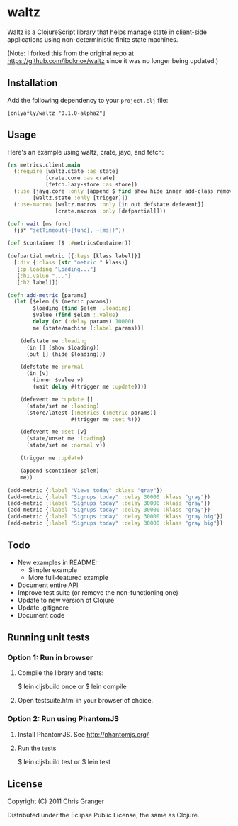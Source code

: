 # waltz

Waltz is a ClojureScript library that helps manage state in
client-side applications using non-deterministic finite state
machines.

(Note: I forked this from the original repo at
https://github.com/ibdknox/waltz since it was no longer being updated.)

## Installation

Add the following dependency to your `project.clj` file:

    [onlyafly/waltz "0.1.0-alpha2"]

## Usage

Here's an example using waltz, crate, jayq, and fetch:

```clojure
(ns metrics.client.main
  (:require [waltz.state :as state]
            [crate.core :as crate]
            [fetch.lazy-store :as store])
  (:use [jayq.core :only [append $ find show hide inner add-class remove-class]]
        [waltz.state :only [trigger]])
  (:use-macros [waltz.macros :only [in out defstate defevent]]
               [crate.macros :only [defpartial]]))

(defn wait [ms func]
  (js* "setTimeout(~{func}, ~{ms})"))

(def $container ($ :#metricsContainer))

(defpartial metric [{:keys [klass label]}]
  [:div {:class (str "metric " klass)}
   [:p.loading "Loading..."]
   [:h1.value "..."]
   [:h2 label]])

(defn add-metric [params]
  (let [$elem ($ (metric params))
        $loading (find $elem :.loading)
        $value (find $elem :.value)
        delay (or (:delay params) 10000)
        me (state/machine (:label params))]

    (defstate me :loading
      (in [] (show $loading))
      (out [] (hide $loading)))

    (defstate me :normal
      (in [v]
        (inner $value v)
        (wait delay #(trigger me :update))))

    (defevent me :update []
      (state/set me :loading)
      (store/latest [:metrics (:metric params)]
                    #(trigger me :set %)))

    (defevent me :set [v]
      (state/unset me :loading)
      (state/set me :normal v))

    (trigger me :update)

    (append $container $elem)
    me))

(add-metric {:label "Views today" :klass "gray"})
(add-metric {:label "Signups today" :delay 30000 :klass "gray"})
(add-metric {:label "Signups today" :delay 30000 :klass "gray"})
(add-metric {:label "Signups today" :delay 30000 :klass "gray"})
(add-metric {:label "Signups today" :delay 30000 :klass "gray big"})
(add-metric {:label "Signups today" :delay 30000 :klass "gray big"})
```

## Todo

* New examples in README:
  * Simpler example
  * More full-featured example
* Document entire API
* Improve test suite (or remove the non-functioning one)
* Update to new version of Clojure
* Update .gitignore
* Document code

## Running unit tests

### Option 1: Run in browser

1. Compile the library and tests:

    $ lein cljsbuild once
    or
    $ lein compile
    
2. Open testsuite.html in your browser of choice.

### Option 2: Run using PhantomJS

1. Install PhantomJS. See http://phantomjs.org/

2. Run the tests

    $ lein cljsbuild test
    or
    $ lein test

## License

Copyright (C) 2011 Chris Granger

Distributed under the Eclipse Public License, the same as Clojure.
